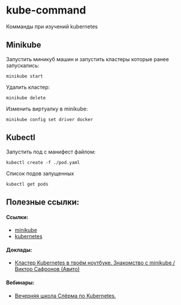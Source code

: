 # kube-command
Комманды при изучений kubernetes

## Minikube
Запустить миникуб машин и запустить кластеры которые ранее запускались:
```
minikube start
```
Удалить кластер:
```
minikube delete
```

Изменить виртуалку в minikube:
```
minikube config set driver docker
```

## Kubectl

Запустить под с манифест файлом:
```
kubectl create -f ./pod.yaml
```

Список подов запущенных
```
kubectl get pods
```



## Полезные ссылки:
#### Ссылки:
- [minikube](https://minikube.sigs.k8s.io/)
- [kubernetes](https://kubernetes.io/ru/docs/setup/learning-environment/minikube/#%D1%83%D0%BA%D0%B0%D0%B7%D0%B0%D0%BD%D0%B8%D0%B5-%D0%B4%D1%80%D0%B0%D0%B9%D0%B2%D0%B5%D1%80%D0%B0-%D0%B2%D0%B8%D1%80%D1%82%D1%83%D0%B0%D0%BB%D1%8C%D0%BD%D0%BE%D0%B9-%D0%BC%D0%B0%D1%88%D0%B8%D0%BD%D1%8B)
#### Доклады:
- [Кластер Kubernetes в твоём ноутбуке. Знакомство с minikube / Виктор Сафронов (Авито)](https://www.youtube.com/watch?v=7I_FreB0Cu0&t=1831s&ab_channel=HighLoadChannel)
#### Вебинары:
- [Вечерняя школа Слёрма по Kubernetes.](https://www.youtube.com/watch?v=Jp866ltZBSk&list=PL8D2P0ruohOA4Y9LQoTttfSgsRwUGWpu6&ab_channel=%D0%A1%D0%BB%D1%91%D1%80%D0%BC)
